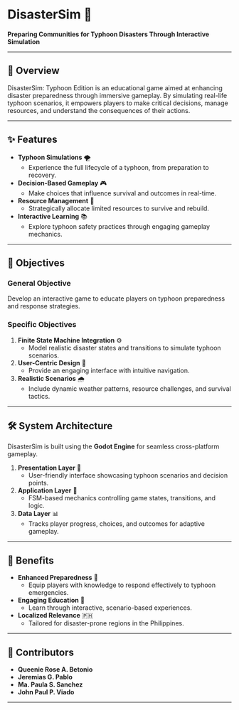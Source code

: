 # DisasterSim 🌊  
**Preparing Communities for Typhoon Disasters Through Interactive Simulation**  

---  

## 📖 Overview  

DisasterSim: Typhoon Edition is an educational game aimed at enhancing disaster preparedness through immersive gameplay. By simulating real-life typhoon scenarios, it empowers players to make critical decisions, manage resources, and understand the consequences of their actions.  

---  

## ✨ Features  

- **Typhoon Simulations** 🌪️  
  - Experience the full lifecycle of a typhoon, from preparation to recovery.  
- **Decision-Based Gameplay** 🎮  
  - Make choices that influence survival and outcomes in real-time.  
- **Resource Management** 💼  
  - Strategically allocate limited resources to survive and rebuild.  
- **Interactive Learning** 📚  
  - Explore typhoon safety practices through engaging gameplay mechanics.  

---  

## 🎯 Objectives  

### General Objective  
Develop an interactive game to educate players on typhoon preparedness and response strategies.  

### Specific Objectives  
1. **Finite State Machine Integration** ⚙️  
   - Model realistic disaster states and transitions to simulate typhoon scenarios.  
2. **User-Centric Design** 🎨  
   - Provide an engaging interface with intuitive navigation.  
3. **Realistic Scenarios** 🌧️  
   - Include dynamic weather patterns, resource challenges, and survival tactics.  

---  

## 🛠️ System Architecture  

DisasterSim is built using the **Godot Engine** for seamless cross-platform gameplay.  

1. **Presentation Layer** 🎨  
   - User-friendly interface showcasing typhoon scenarios and decision points.  
2. **Application Layer** 🧠  
   - FSM-based mechanics controlling game states, transitions, and logic.  
3. **Data Layer** 📊  
   - Tracks player progress, choices, and outcomes for adaptive gameplay.  

---  

## 🌟 Benefits  

- **Enhanced Preparedness** 🏡  
  - Equip players with knowledge to respond effectively to typhoon emergencies.  
- **Engaging Education** 🌈  
  - Learn through interactive, scenario-based experiences.  
- **Localized Relevance** 🇵🇭  
  - Tailored for disaster-prone regions in the Philippines.  

---  

## 👥 Contributors  

- **Queenie Rose A. Betonio**  
- **Jeremias G. Pablo**  
- **Ma. Paula S. Sanchez**  
- **John Paul P. Viado**  

---  
